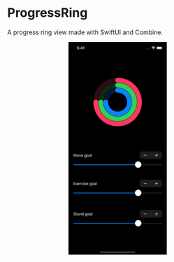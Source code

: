 # ProgressRing

A progress ring view made with SwiftUI and Combine.

<img src="screenshot.png" width=225 style="display: block; margin-lefT: auto; margin-right: auto">
